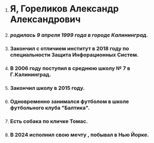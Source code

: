 1. #  **Я, Гореликов Александр Александрович** 
1.  ### _родилась 9 апреля 1999 года в городе Калининград._
2.  ### Закончил с отличием институт в 2018 году по специальности Защита Инфорационных Систем.
3.  ### В 2006 году поступил в среднюю школу № 7 в Г.Калининград.
4. ### Закончил школу в 2015 году.
5. ### Одновременно занимался футболом в школе футбольного клуба "Балтика".
6. ### Есть собака по кличке Томас.
7. ### В 2024 исполнил свою мечту , побывал в Нью Йорке.
